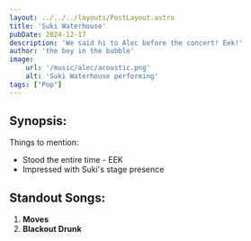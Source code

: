 ```yaml
---
layout: ../../../layouts/PostLayout.astro
title: 'Suki Waterhouse'
pubDate: 2024-12-17
description: 'We said hi to Alec before the concert! Eek!'
author: 'the boy in the bubble'
image:
    url: '/music/alec/acoustic.png'
    alt: 'Suki Waterhouse performing'
tags: ["Pop"]
---
```

## Synopsis:

Things to mention: 
* Stood the entire time - EEK
* Impressed with Suki's stage presence

## Standout Songs:
1. **Moves** 
2. **Blackout Drunk**
